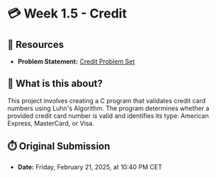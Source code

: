 # 💳 Week 1.5 - Credit

## 🔗 Resources
- **Problem Statement:** [Credit Problem Set](https://cs50.harvard.edu/x/2025/psets/1/credit/)

## 🧠 What is this about?
This project involves creating a C program that validates credit card numbers using Luhn's Algorithm. The program determines whether a provided credit card number is valid and identifies its type: American Express, MasterCard, or Visa.

## ⏱️ Original Submission
- **Date:** Friday, February 21, 2025, at 10:40 PM CET
